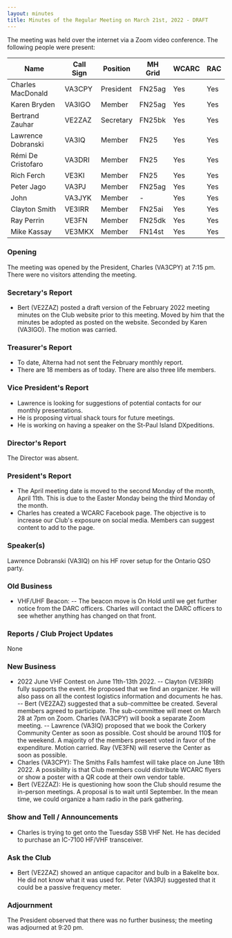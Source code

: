 ```yaml
---
layout: minutes
title: Minutes of the Regular Meeting on March 21st, 2022 - DRAFT
---
```

The meeting was held over the internet via a Zoom video conference.
The following people were present:

| Name                   | Call Sign  | Position         | MH Grid | WCARC | RAC |
|------------------------|------------|------------------|---------|-------|-----|
| Charles MacDonald      | VA3CPY     | President        | FN25ag  | Yes   | Yes |
| Karen Bryden           | VA3IGO     | Member           | FN25ag  | Yes   | Yes |
| Bertrand Zauhar        | VE2ZAZ     | Secretary        | FN25bk  | Yes   | Yes |
| Lawrence Dobranski     | VA3IQ      | Member           | FN25    | Yes   | Yes |
| Rémi De Cristofaro     | VA3DRI     | Member           | FN25    | Yes   | Yes |    
| Rich Ferch             | VE3KI      | Member           | FN25    | Yes   | Yes |
| Peter Jago             | VA3PJ      | Member           | FN25ag  | Yes   | Yes |
| John                   | VA3JYK     | Member           |   -     | Yes   | Yes |          
| Clayton Smith          | VE3IRR     | Member           | FN25ai  | Yes   | Yes |
| Ray Perrin             | VE3FN      | Member           | FN25dk  | Yes   | Yes |
| Mike Kassay            | VE3MKX     | Member           | FN14st  | Yes   | Yes |

### Opening
The meeting was opened by the President, Charles (VA3CPY) at 7:15 pm.
There were no visitors attending the meeting.

### Secretary's Report
- Bert (VE2ZAZ) posted a draft version of the February 2022 meeting minutes on the Club website prior to this meeting. Moved by him that the minutes be adopted as posted on the website. Seconded by Karen (VA3IGO). The motion was carried.

### Treasurer's Report
- To date, Alterna had not sent the February monthly report. 
- There are 18 members as of today. There are also three life members. 

### Vice President's Report
- Lawrence is looking for suggestions of potential contacts for our monthly presentations. 
- He is proposing virtual shack tours for future meetings. 
- He is working on having a speaker on the St-Paul Island DXpeditions.

### Director's Report
The Director was absent.

### President's Report
- The April meeting date is moved to the second Monday of the month, April 11th. This is due to the Easter Monday being the third Monday of the month.
- Charles has created a WCARC Facebook page. The objective is to increase our Club's exposure on social media. Members can suggest content to add to the page.

### Speaker(s)
Lawrence Dobranski (VA3IQ) on his HF rover setup for the Ontario QSO party.

### Old Business
- VHF/UHF Beacon: 
-- The beacon move is On Hold until we get further notice from the DARC officers. Charles will contact the DARC officers to see whether anything has changed on that front.

### Reports / Club Project Updates
None

### New Business
- 2022 June VHF Contest on June 11th-13th 2022. 
-- Clayton (VE3IRR) fully supports the event. He proposed that we find an organizer. He will also pass on all the contest logistics information and documents he has. 
-- Bert (VE2ZAZ) suggested that a sub-committee be created. Several members agreed to participate. The sub-committee will meet on March 28 at 7pm on Zoom. Charles (VA3CPY) will book a separate Zoom meeting.
-- Lawrence (VA3IQ) proposed that we book the Corkery Community Center as soon as possible. Cost should be around 110$ for the weekend. A majority of the members present voted in favor of the expenditure. Motion carried. Ray (VE3FN) will reserve the Center as soon as possible.
- Charles (VA3CPY): The Smiths Falls hamfest will take place on June 18th 2022. A possibility is that Club members could distribute WCARC flyers or show a poster with a QR code at their own vendor table. 
- Bert (VE2ZAZ): He is questioning how soon the Club should resume the in-person meetings. A proposal is to wait until September. In the mean time, we could organize a ham radio in the park gathering. 

### Show and Tell / Announcements
- Charles is trying to get onto the Tuesday SSB VHF Net. He has decided to purchase an IC-7100 HF/VHF transceiver.

### Ask the Club
- Bert (VE2ZAZ) showed an antique capacitor and bulb in a Bakelite box. He did not know what it was used for. Peter (VA3PJ) suggested that it could be a passive frequency meter.

### Adjournment
The President observed that there was no further business; the meeting was adjourned at 9:20 pm.
